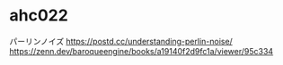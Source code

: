 # ahc022


パーリンノイズ
https://postd.cc/understanding-perlin-noise/
https://zenn.dev/baroqueengine/books/a19140f2d9fc1a/viewer/95c334